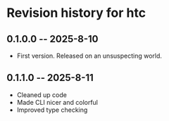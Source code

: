 # Revision history for htc

## 0.1.0.0 -- 2025-8-10

- First version. Released on an unsuspecting world.

## 0.1.1.0 -- 2025-8-11

- Cleaned up code
- Made CLI nicer and colorful
- Improved type checking
